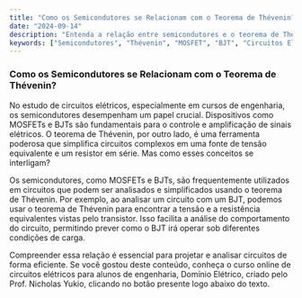```yaml
---
title: "Como os Semicondutores se Relacionam com o Teorema de Thévenin?"
date: "2024-09-14"
description: "Entenda a relação entre semicondutores e o teorema de Thévenin em circuitos elétricos."
keywords: ["Semicondutores", "Thévenin", "MOSFET", "BJT", "Circuitos Elétricos"]
---
```


### Como os Semicondutores se Relacionam com o Teorema de Thévenin?

No estudo de circuitos elétricos, especialmente em cursos de engenharia, os semicondutores desempenham um papel crucial. Dispositivos como MOSFETs e BJTs são fundamentais para o controle e amplificação de sinais elétricos. O teorema de Thévenin, por outro lado, é uma ferramenta poderosa que simplifica circuitos complexos em uma fonte de tensão equivalente e um resistor em série. Mas como esses conceitos se interligam?

Os semicondutores, como MOSFETs e BJTs, são frequentemente utilizados em circuitos que podem ser analisados e simplificados usando o teorema de Thévenin. Por exemplo, ao analisar um circuito com um BJT, podemos usar o teorema de Thévenin para encontrar a tensão e a resistência equivalentes vistas pelo transistor. Isso facilita a análise do comportamento do circuito, permitindo prever como o BJT irá operar sob diferentes condições de carga.

Compreender essa relação é essencial para projetar e analisar circuitos de forma eficiente. Se você gostou deste conteúdo, conheça o curso online de circuitos elétricos para alunos de engenharia, Domínio Elétrico, criado pelo Prof. Nicholas Yukio, clicando no botão presente logo abaixo do texto.